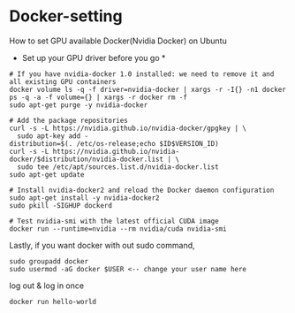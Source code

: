 # Docker-setting
How to set GPU available Docker(Nvidia Docker) on Ubuntu
* Set up your GPU driver before you go *

<pre><code># If you have nvidia-docker 1.0 installed: we need to remove it and all existing GPU containers
docker volume ls -q -f driver=nvidia-docker | xargs -r -I{} -n1 docker ps -q -a -f volume={} | xargs -r docker rm -f
sudo apt-get purge -y nvidia-docker

# Add the package repositories
curl -s -L https://nvidia.github.io/nvidia-docker/gpgkey | \
  sudo apt-key add -
distribution=$(. /etc/os-release;echo $ID$VERSION_ID)
curl -s -L https://nvidia.github.io/nvidia-docker/$distribution/nvidia-docker.list | \
  sudo tee /etc/apt/sources.list.d/nvidia-docker.list
sudo apt-get update

# Install nvidia-docker2 and reload the Docker daemon configuration
sudo apt-get install -y nvidia-docker2
sudo pkill -SIGHUP dockerd

# Test nvidia-smi with the latest official CUDA image
docker run --runtime=nvidia --rm nvidia/cuda nvidia-smi
</pre></code>

Lastly, if you want docker with out sudo command,
<pre><code>sudo groupadd docker
sudo usermod -aG docker $USER <-- change your user name here
</code></pre>
log out & log in once
<pre><code>docker run hello-world
</code></pre>
